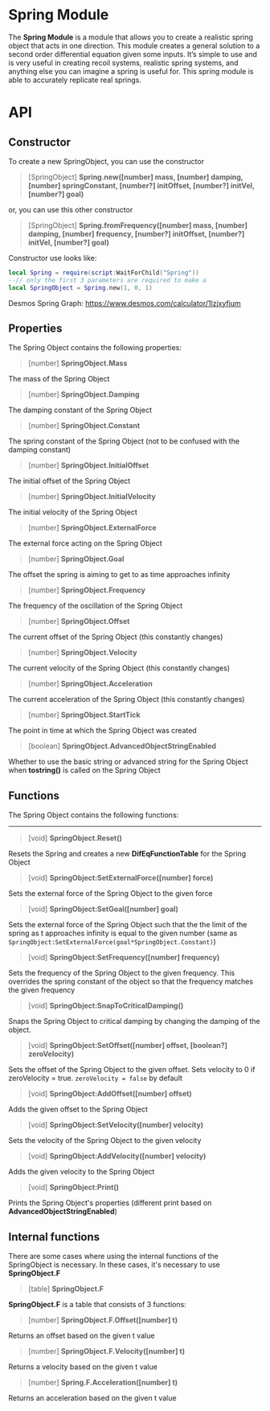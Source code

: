 # Spring Module

The **Spring Module** is a module that allows you to create a realistic spring object that acts in one direction. This module creates a general solution to a second order differential equation given some inputs. It’s simple to use and is very useful in creating recoil systems, realistic spring systems, and anything else you can imagine a spring is useful for. This spring module is able to accurately replicate real springs.

# API

## Constructor

To create a new SpringObject, you can use the constructor

> [SpringObject] **Spring.new([number] mass, [number] damping, [number] springConstant, [number?] initOffset, [number?] initVel, [number?] goal)**

or, you can use this other constructor

> [SpringObject] **Spring.fromFrequency([number] mass, [number] damping, [number] frequency, [number?] initOffset, [number?] initVel, [number?] goal)**

Constructor use looks like:

```lua
local Spring = require(script:WaitForChild("Spring"))
--// only the first 3 parameters are required to make a
local SpringObject = Spring.new(1, 0, 1)
```
Desmos Spring Graph: https://www.desmos.com/calculator/1lzjxyfjum

## Properties

The Spring Object contains the following properties:

> [number] **SpringObject.Mass**

The mass of the Spring Object

> [number] **SpringObject.Damping**

The damping constant of the Spring Object

> [number] **SpringObject.Constant**

The spring constant of the Spring Object (not to be confused with the damping constant)

> [number] **SpringObject.InitialOffset**

The initial offset of the Spring Object

> [number] **SpringObject.InitialVelocity**

The initial velocity of the Spring Object

> [number] **SpringObject.ExternalForce**

The external force acting on the Spring Object

> [number] **SpringObject.Goal**

The offset the spring is aiming to get to as time approaches infinity

> [number] **SpringObject.Frequency**

The frequency of the oscillation of the Spring Object

> [number] **SpringObject.Offset**

The current offset of the Spring Object (this constantly changes)

> [number] **SpringObject.Velocity**

The current velocity of the Spring Object (this constantly changes)

> [number] **SpringObject.Acceleration**

The current acceleration of the Spring Object (this constantly changes)

> [number] **SpringObject.StartTick**

The point in time at which the Spring Object was created

> [boolean] **SpringObject.AdvancedObjectStringEnabled**

Whether to use the basic string or advanced string for the Spring Object when **tostring()** is called on the Spring Object

## Functions

The Spring Object contains the following functions:

---


> [void] **SpringObject.Reset()**

Resets the Spring and creates a new **DifEqFunctionTable** for the Spring Object

> [void] **SpringObject:SetExternalForce([number] force)**

Sets the external force of the Spring Object to the given force

> [void] **SpringObject:SetGoal([number] goal)**

Sets the external force of the Spring Object such that the the limit of the spring as t approaches infinity is equal to the given number (same as `SpringObject:SetExternalForce(goal*SpringObject.Constant)`)

> [void] **SpringObject:SetFrequency([number] frequency)**

Sets the frequency of the Spring Object to the given frequency. This overrides the spring constant of the object so that the frequency matches the given frequency

> [void] **SpringObject:SnapToCriticalDamping()**

Snaps the Spring Object to critical damping by changing the damping of the object.

> [void] **SpringObject:SetOffset([number] offset, [boolean?] zeroVelocity)**

Sets the offset of the Spring Object to the given offset. Sets velocity to 0 if zeroVelocity = true. `zeroVelocity = false` by default

> [void] **SpringObject:AddOffset([number] offset)**

Adds the given offset to the Spring Object

> [void] **SpringObject:SetVelocity([number] velocity)**

Sets the velocity of the Spring Object to the given velocity

> [void] **SpringObject:AddVelocity([number] velocity)**

Adds the given velocity to the Spring Object

> [void] **SpringObject:Print()**

Prints the Spring Object's properties (different print based on **AdvancedObjectStringEnabled**)

## Internal functions

There are some cases where using the internal functions of the SpringObject is necessary. In these cases, it's necessary to use **SpringObject.F**

> [table] **SpringObject.F**

**SpringObject.F** is a table that consists of 3 functions:

> [number] **SpringObject.F.Offset([number] t)**

Returns an offset based on the given t value

> [number] **SpringObject.F.Velocity([number] t)**

Returns a velocity based on the given t value

> [number] **Spring.F.Acceleration([number] t)**

Returns an acceleration based on the given t value